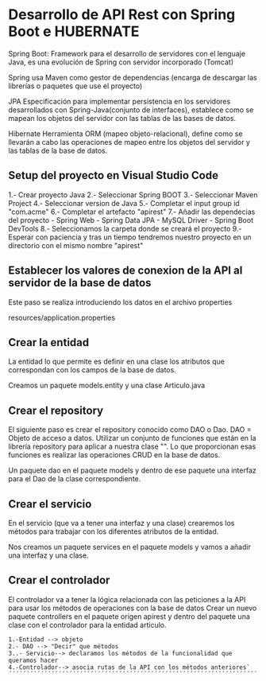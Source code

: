 # Desarrollo de API Rest con Spring Boot e  HUBERNATE

Spring Boot:
Framework para el desarrollo de servidores con el lenguaje Java, es una evolución de Spring con servidor incorporado (Tomcat)

Spring usa Maven como gestor de dependencias (encarga de descargar las librerías o paquetes que use el proyecto)

JPA 
Especificación para implementar persistencia en los servidores desarrollados con Spring-Java(conjunto de interfaces), establece como se mapean los objetos del servidor con las tablas de las bases de datos.

Hibernate
Herramienta ORM (mapeo objeto-relacional), define como se llevarán a cabo las operaciones de mapeo entre los objetos del servidor y las tablas de la base de datos.

## Setup del proyecto en Visual Studio Code
1.- Crear proyecto Java
2.- Seleccionar Spring BOOT
3.- Seleccionar Maven Project
4.- Seleccionar version de Java
5.- Completar el input group id "com.acme"
6.- Completar el artefacto "apirest"
7.- Añadir las dependecias del proyecto
     - Spring Web
     - Spring Data JPA
     - MySQL Driver
     - Spring Boot DevTools
8.- Seleccionamos la carpeta donde se creará el proyecto 
9.- Esperar con paciencia y tras un tiempo tendremos nuestro proyecto en un directorio con el mismo nombre "apirest"

## Establecer los valores de conexion de la API al servidor de la base de datos
Este paso se realiza introduciendo los datos en el archivo properties

resources/application.properties

## Crear la entidad
La entidad lo que permite es definir en una clase los atributos que correspondan con los campos de la base de datos.

Creamos un paquete models.entity y una clase Articulo.java

## Crear el repository
El siguiente paso es crear el repository conocido como DAO o Dao.
DAO = Objeto de acceso a datos.
Utilizar un conjunto de funciones que están en la librería repository para aplicar a nuestra clase "". Lo que proporcionan esas funciones es realizar las operaciones CRUD en la base de datos.

Un paquete dao en el paquete models y dentro de ese paquete una interfaz para el Dao de la clase correspondiente.

## Crear el servicio 
En el servicio (que va a tener una interfaz y una clase) crearemos los métodos para trabajar con los diferentes atributos de la entidad.

Nos creamos un paquete services en el paquete models y vamos a añadir una interfaz y una clase.

## Crear el controlador 
El controlador va a tener la lógica relacionada con las peticiones a la API para usar los métodos de operaciones con la base de datos
Crear un nuevo paquete controllers en el paquete origen apirest y dentro del paquete una clase con el controlador para la entidad articulo.

``````````````````````````````````````````````````````````````````````
1.-Entidad --> objeto
2.- DAO --> "Decir" que métodos 
3..- Servicio--> declaramos los métodos de la funcionalidad que queramos hacer
4.-Controlador--> asocia rutas de la API con los métodos anteriores`
´´´´´´´´´´´´´´´´´´´´´´´´´´´´´´´´´´´´´´´´´´´´´´´´´´´´´´´´´´´´´´´´´´´´´´´´
